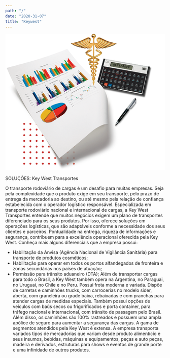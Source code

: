 ```yaml
---
path: "/"
date: "2020-31-07"
title: "Keywest"
---
```


![](images/contabilidade-img-1.png)

SOLUÇÕES: Key West Transportes

O transporte rodoviário de cargas é um desafio para muitas empresas. Seja pela complexidade que o produto exige em seu transporte, pelo prazo de entrega da mercadoria ao destino, ou até mesmo pela relação de confiança estabelecida com o operador logístico responsável. 
Especializada em transporte rodoviário nacional e internacional de cargas, a Key West Transportes entende que muitos negócios exigem um plano de transportes diferenciado para os seus produtos. Por isso, oferece soluções em operações logísticas, que são adaptáveis conforme a necessidade dos seus clientes e parceiros. Pontualidade na entrega, riqueza de informações e segurança, contribuem para a excelência operacional oferecida pela Key West. 
Conheça mais alguns diferenciais que a empresa possui:
-	Habilitação da Anvisa (Agência Nacional de Vigilância Sanitária) para transporte de produtos cosméticos;
-	Habilitação para operar em todos os portos alfandegados de fronteira e zonas secundárias nos países de atuação;
-	Permissão para trânsito aduaneiro (DTA);
Além de transportar cargas para todo o Brasil, a Key West também opera na Argentina, no Paraguai, no Uruguai, no Chile e no Peru. 
Possui frota moderna e variada. Dispõe de carretas e caminhões trucks, com carrocerias no modelo sider, aberta, com graneleira ou grade baixa, rebaixadas e com pranchas para atender cargas de medidas especiais. Também possui opções de veículos com baús secos ou frigorificados e porta container, para tráfego nacional e internacional, com trânsito de passagem pelo Brasil. Além disso, os caminhões são 100% rastreados e possuem uma ampla apólice de seguro para aumentar a segurança das cargas.
A gama de segmentos atendidos pela Key West é extensa. A empresa transporta variados tipos de mercadorias que variam desde produto alimentício e seus insumos, bebidas, máquinas e equipamentos, peças e auto peças, madeira e derivados, estruturas para shows e eventos de grande porte e uma infinidade de outros produtos.